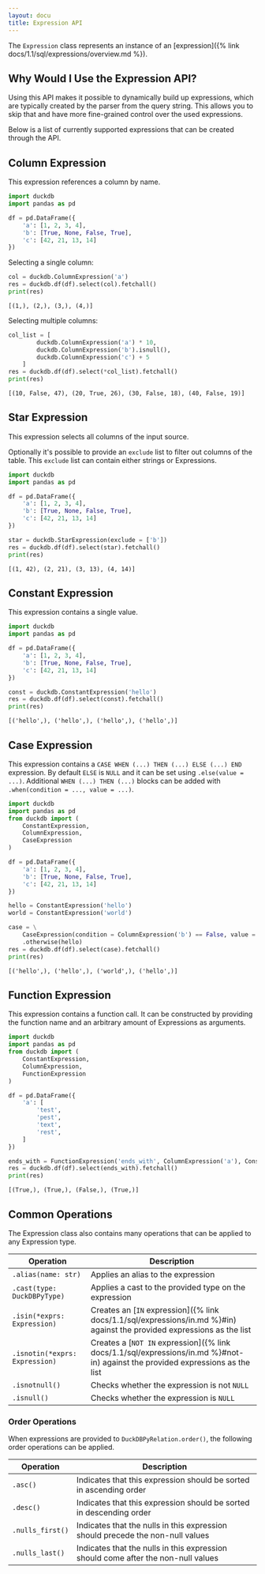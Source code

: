 ```yaml
---
layout: docu
title: Expression API
---
```


The `Expression` class represents an instance of an [expression]({% link docs/1.1/sql/expressions/overview.md %}).

## Why Would I Use the Expression API?

Using this API makes it possible to dynamically build up expressions, which are typically created by the parser from the query string.
This allows you to skip that and have more fine-grained control over the used expressions.

Below is a list of currently supported expressions that can be created through the API.

## Column Expression

This expression references a column by name.

```python
import duckdb
import pandas as pd

df = pd.DataFrame({
    'a': [1, 2, 3, 4],
    'b': [True, None, False, True],
    'c': [42, 21, 13, 14]
})
```

Selecting a single column:

```python
col = duckdb.ColumnExpression('a')
res = duckdb.df(df).select(col).fetchall()
print(res)
```

```text
[(1,), (2,), (3,), (4,)]
```

Selecting multiple columns:

```python
col_list = [
        duckdb.ColumnExpression('a') * 10,
        duckdb.ColumnExpression('b').isnull(),
        duckdb.ColumnExpression('c') + 5
    ]
res = duckdb.df(df).select(*col_list).fetchall()
print(res)
```

```text
[(10, False, 47), (20, True, 26), (30, False, 18), (40, False, 19)]
```

## Star Expression

This expression selects all columns of the input source.

Optionally it's possible to provide an `exclude` list to filter out columns of the table.
This `exclude` list can contain either strings or Expressions.

```python
import duckdb
import pandas as pd

df = pd.DataFrame({
    'a': [1, 2, 3, 4],
    'b': [True, None, False, True],
    'c': [42, 21, 13, 14]
})

star = duckdb.StarExpression(exclude = ['b'])
res = duckdb.df(df).select(star).fetchall()
print(res)
```

```text
[(1, 42), (2, 21), (3, 13), (4, 14)]
```

## Constant Expression

This expression contains a single value.

```python
import duckdb
import pandas as pd

df = pd.DataFrame({
    'a': [1, 2, 3, 4],
    'b': [True, None, False, True],
    'c': [42, 21, 13, 14]
})

const = duckdb.ConstantExpression('hello')
res = duckdb.df(df).select(const).fetchall()
print(res)
```

```text
[('hello',), ('hello',), ('hello',), ('hello',)]
```

## Case Expression

This expression contains a `CASE WHEN (...) THEN (...) ELSE (...) END` expression.
By default `ELSE` is `NULL` and it can be set using `.else(value = ...)`.
Additional `WHEN (...) THEN (...)` blocks can be added with `.when(condition = ..., value = ...)`.

```python
import duckdb
import pandas as pd
from duckdb import (
    ConstantExpression,
    ColumnExpression,
    CaseExpression
)

df = pd.DataFrame({
    'a': [1, 2, 3, 4],
    'b': [True, None, False, True],
    'c': [42, 21, 13, 14]
})

hello = ConstantExpression('hello')
world = ConstantExpression('world')

case = \
    CaseExpression(condition = ColumnExpression('b') == False, value = world) \
    .otherwise(hello)
res = duckdb.df(df).select(case).fetchall()
print(res)
```

```text
[('hello',), ('hello',), ('world',), ('hello',)]
```

## Function Expression

This expression contains a function call.
It can be constructed by providing the function name and an arbitrary amount of Expressions as arguments.

```python
import duckdb
import pandas as pd
from duckdb import (
    ConstantExpression,
    ColumnExpression,
    FunctionExpression
)

df = pd.DataFrame({
    'a': [
        'test',
        'pest',
        'text',
        'rest',
    ]
})

ends_with = FunctionExpression('ends_with', ColumnExpression('a'), ConstantExpression('est'))
res = duckdb.df(df).select(ends_with).fetchall()
print(res)
```

```text
[(True,), (True,), (False,), (True,)]
```

## Common Operations

The Expression class also contains many operations that can be applied to any Expression type.

| Operation                      | Description                                                                                                                 |
|--------------------------------|-----------------------------------------------------------------------------------------------------------------------------|
| `.alias(name: str)`            | Applies an alias to the expression                                                                                          |
| `.cast(type: DuckDBPyType)`    | Applies a cast to the provided type on the expression                                                                       |
| `.isin(*exprs: Expression)`    | Creates an [`IN` expression]({% link docs/1.1/sql/expressions/in.md %}#in) against the provided expressions as the list         |
| `.isnotin(*exprs: Expression)` | Creates a [`NOT IN` expression]({% link docs/1.1/sql/expressions/in.md %}#not-in) against the provided expressions as the list  |
| `.isnotnull()`                 | Checks whether the expression is not `NULL`                                                                                 |
| `.isnull()`                    | Checks whether the expression is `NULL`                                                                                     |

### Order Operations

When expressions are provided to `DuckDBPyRelation.order()`, the following order operations can be applied.

| Operation                      | Description                                                                        |
|--------------------------------|------------------------------------------------------------------------------------|
| `.asc()`                       | Indicates that this expression should be sorted in ascending order                 |
| `.desc()`                      | Indicates that this expression should be sorted in descending order                |
| `.nulls_first()`               | Indicates that the nulls in this expression should precede the non-null values     |
| `.nulls_last()`                | Indicates that the nulls in this expression should come after the non-null values  |